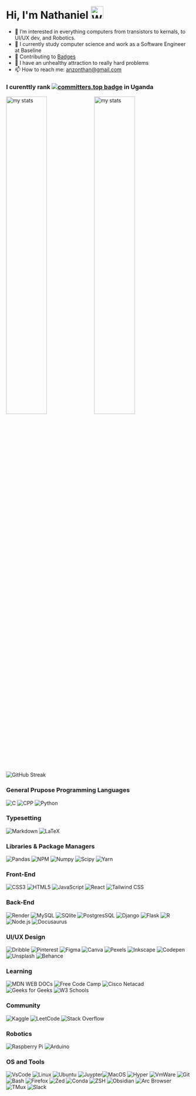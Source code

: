 # Hi, I'm Nathaniel <img src="https://raw.githubusercontent.com/Tarikul-Islam-Anik/Animated-Fluent-Emojis/master/Emojis/Hand%20gestures/Waving%20Hand%20Medium-Dark%20Skin%20Tone.png" alt="Waving Hand Medium-Dark Skin Tone" width="34"/>

- 👀 I’m interested in everything computers from transistors to kernals, to UI/UX dev, and Robotics.
- 🌱 I currently study computer science and work as a Software Engineer at Baseline
- 🚀 Contributing to [Badges](https://github.com/alexandresanlim/Badges4-README.md-Profile)
- 🧠 I have an unhealthy attraction to really hard problems
- 📫 How to reach me: anzonthan@gmail.com 
  
### I curenttly rank [![committers.top badge](https://user-badge.committers.top/uganda_public/anzonathan.svg)](https://user-badge.committers.top/uganda_public/anzonathan) in Uganda


<img  alt="my stats" align = "left" width = "47%" src ="https://github-readme-stats.vercel.app/api?username=anzonathan&bg_color=ffffff00&text_color=ffffff"/> 

<img  alt="my stats" align = "left" width = "47%" src ="https://github-readme-stats.vercel.app/api/top-langs/?username=anzonathan&layout=compact&bg_color=ffffff00&text_color=ffffff"/> 


![GitHub Streak](https://streak-stats.demolab.com?user=anzonathan&theme=transparent) 


### General Prupose Programming Languages
![C](https://img.shields.io/badge/c-%2300599C.svg?style=for-the-badge&logo=c&logoColor=white) ![CPP](https://img.shields.io/badge/C%2B%2B-00599C?style=for-the-badge&logo=c%2B%2B&logoColor=white) ![Python](https://img.shields.io/badge/python-3670A0?style=for-the-badge&logo=python&logoColor=ffdd54) 

### Typesetting
![Markdown](https://img.shields.io/badge/Markdown-000000?style=for-the-badge&logo=markdown&logoColor=white) ![LaTeX](https://img.shields.io/badge/LaTeX-47A141?style=for-the-badge&logo=LaTeX&logoColor=white)

### Libraries & Package Managers
![Pandas](https://img.shields.io/badge/Pandas-2C2D72?style=for-the-badge&logo=pandas&logoColor=white) ![NPM](https://img.shields.io/badge/npm-CB3837?style=for-the-badge&logo=npm&logoColor=white) ![Numpy](https://img.shields.io/badge/Numpy-777BB4?style=for-the-badge&logo=numpy&logoColor=white) ![Scipy](https://img.shields.io/badge/SciPy-654FF0?style=for-the-badge&logo=SciPy&logoColor=whit) ![Yarn](https://img.shields.io/badge/Yarn-2C8EBB?style=for-the-badge&logo=yarn&logoColor=white)

### Front-End

![CSS3](https://img.shields.io/badge/css3-%231572B6.svg?style=for-the-badge&logo=css3&logoColor=white) ![HTML5](https://img.shields.io/badge/html5-%23E34F26.svg?style=for-the-badge&logo=html5&logoColor=white) ![JavaScript](https://img.shields.io/badge/javascript-%23323330.svg?style=for-the-badge&logo=javascript&logoColor=%23F7DF1E) ![React](https://img.shields.io/badge/React-20232A?style=for-the-badge&logo=react&logoColor=61DAF) ![Tailwind CSS](https://img.shields.io/badge/Tailwind_CSS-38B2AC?style=for-the-badge&logo=tailwind-css&logoColor=white)

### Back-End
![Render](https://img.shields.io/badge/Render-46E3B7?style=for-the-badge&logo=render&logoColor=white) ![MySQL](https://img.shields.io/badge/MySQL-005C84?style=for-the-badge&logo=mysql&logoColor=white) ![SQlite](https://img.shields.io/badge/Sqlite-003B57?style=for-the-badge&logo=sqlite&logoColor=white) ![PostgresSQL](https://img.shields.io/badge/PostgreSQL-316192?style=for-the-badge&logo=postgresql&logoColor=white) ![Django](https://img.shields.io/badge/Django-092E20?style=for-the-badge&logo=django&logoColor=green) ![Flask](https://img.shields.io/badge/Flask-000000?style=for-the-badge&logo=flask&logoColor=white) ![R](https://img.shields.io/badge/R-276DC3?style=for-the-badge&logo=r&logoColor=white) ![Node.js](https://img.shields.io/badge/Node%20js-339933?style=for-the-badge&logo=nodedotjs&logoColor=white) ![Docusaurus](https://img.shields.io/badge/Docusaurus-3ECC5F?style=for-the-badge&logo=Docusaurus&logoColor=white)

 
### UI/UX Design 

![Dribble](https://img.shields.io/badge/Dribbble-EA4C89?style=for-the-badge&logo=dribbble&logoColor=white) ![Pinterest](https://img.shields.io/badge/Pinterest-%23E60023.svg?&style=for-the-badge&logo=Pinterest&logoColor=white) ![Figma](https://img.shields.io/badge/Figma-F24E1E?style=for-the-badge&logo=figma&logoColor=white) ![Canva](https://img.shields.io/badge/Canva-%2300C4CC.svg?&style=for-the-badge&logo=Canva&logoColor=white) ![Pexels](https://img.shields.io/badge/Pexels-05A081?style=for-the-badge&logo=pexels&logoColor=white) ![Inkscape](https://img.shields.io/badge/Inkscape-000000?style=for-the-badge&logo=Inkscape&logoColor=white) ![Codepen](https://img.shields.io/badge/Codepen-000000?style=for-the-badge&logo=codepen&logoColor=white) ![Unsplash](https://img.shields.io/badge/Unsplash-000000?style=for-the-badge&logo=Unsplash&logoColor=white) ![Behance](https://img.shields.io/badge/Behance-0054F7?style=for-the-badge&logo=behance&logoColor=white)

### Learning
![MDN WEB DOCs](https://img.shields.io/badge/MDN_Web_Docs-black?style=for-the-badge&logo=mdnwebdocs&logoColor=white) ![Free Code Camp](https://img.shields.io/badge/freecodecamp-27273D?style=for-the-badge&logo=freecodecamp&logoColor=white) ![Cisco Netacad](https://img.shields.io/badge/CISCO-1BA0D7?style=for-the-badge&logo=cisco&logoColor=white) ![Geeks for Geeks](https://img.shields.io/badge/GeeksforGeeks-298D46?style=for-the-badge&logo=geeksforgeeks&logoColor=white) ![W3 Schools](https://img.shields.io/badge/W3Schools-04AA6D?style=for-the-badge&logo=W3Schools&logoColor=white)

### Community 

![Kaggle](https://img.shields.io/badge/Kaggle-20BEFF?style=for-the-badge&logo=Kaggle&logoColor=white) ![LeetCode](https://img.shields.io/badge/-LeetCode-FFA116?style=for-the-badge&logo=LeetCode&logoColor=black) ![Stack Overflow](https://img.shields.io/badge/Stack_Overflow-FE7A16?style=for-the-badge&logo=stack-overflow&logoColor=white)

### Robotics 
![Raspberry Pi](https://img.shields.io/badge/Raspberry%20Pi-A22846?style=for-the-badge&logo=Raspberry%20Pi&logoColor=white) ![Arduino](https://img.shields.io/badge/Arduino-00979D?style=for-the-badge&logo=Arduino&logoColor=white)

### OS and Tools
  ![VsCode](https://img.shields.io/badge/VSCode-0078D4?style=for-the-badge&logo=visual%20studio%20code&logoColor=white) ![Linux](https://img.shields.io/badge/Linux-FCC624?style=for-the-badge&logo=linux&logoColor=black) ![Ubuntu](https://img.shields.io/badge/Ubuntu-E95420?style=for-the-badge&logo=ubuntu&logoColor=white) ![Juypter](https://img.shields.io/badge/Jupyter-F37626.svg?&style=for-the-badge&logo=Jupyter&logoColor=white)![MacOS](https://img.shields.io/badge/mac%20os-000000?style=for-the-badge&logo=apple&logoColor=white)  ![Hyper](https://img.shields.io/badge/Hyper-000000?style=for-the-badge&logo=hyper&logoColor=white) ![VmWare](https://img.shields.io/badge/VMware-231f20?style=for-the-badge&logo=VMware&logoColor=white) ![Git](https://img.shields.io/badge/GIT-E44C30?style=for-the-badge&logo=git&logoColor=white) ![Bash](https://img.shields.io/badge/GNU%20Bash-4EAA25?style=for-the-badge&logo=GNU%20Bash&logoColor=white) ![Firefox](https://img.shields.io/badge/Firefox_Browser-FF7139?style=for-the-badge&logo=Firefox-Browser&logoColor=white) ![Zed](https://img.shields.io/badge/Zed-white?style=for-the-badge&logo=zedindustries&logoColor=084CCF) ![Conda](https://img.shields.io/badge/conda-342B029.svg?&style=for-the-badge&logo=anaconda&logoColor=white) ![ZSH](https://img.shields.io/badge/Zsh-F15A24?style=for-the-badge&logo=Zsh&logoColor=white) ![Obsidian](https://img.shields.io/badge/Obsidian-483699?style=for-the-badge&logo=Obsidian&logoColor=white) ![Arc Browser](https://img.shields.io/badge/Arc-1638FB?style=for-the-badge&logo=Arc&logoColor=white) ![TMux](https://img.shields.io/badge/tmux-1BB91F?style=for-the-badge&logo=tmux&logoColor=white) ![Slack](https://img.shields.io/badge/Slack-4A154B?style=for-the-badge&logo=slack&logoColor=white)
